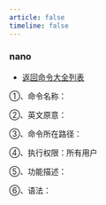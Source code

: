 ```yaml
---
article: false
timeline: false
---
```

### nano

- [返回命令大全列表](./command.md#文档编辑)

①、命令名称：

②、英文原意：

③、命令所在路径：

④、执行权限：所有用户

⑤、功能描述：

⑥、语法： 
